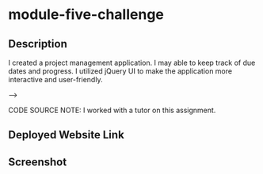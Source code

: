 # module-five-challenge

## Description
I created a project management application. I may able to keep track of due dates and progress. I utilized jQuery UI to make the application more interactive and user-friendly.
<!-- -   Designed an index and blog page.
-   Created a form to input data and implement it on the blog page.
-   Implemented a toggle switch for light or dark mode.
-   Added a back button to add more input to create more blog posts.

Also, I learned how to implement Javascript work with localStorage and how to structure more complex directories with multiple folders and files. --> -->

CODE SOURCE NOTE: I worked with a tutor on this assignment.

## Deployed Website Link
<!-- https://agrove21.github.io/module-four-challenge/ -->


## Screenshot
<!-- <img src="assets\images\Screenshot 2024-07-21 150534.png" width="800px">
<img src="assets\images\Page_two.png" width="800px"> -->

